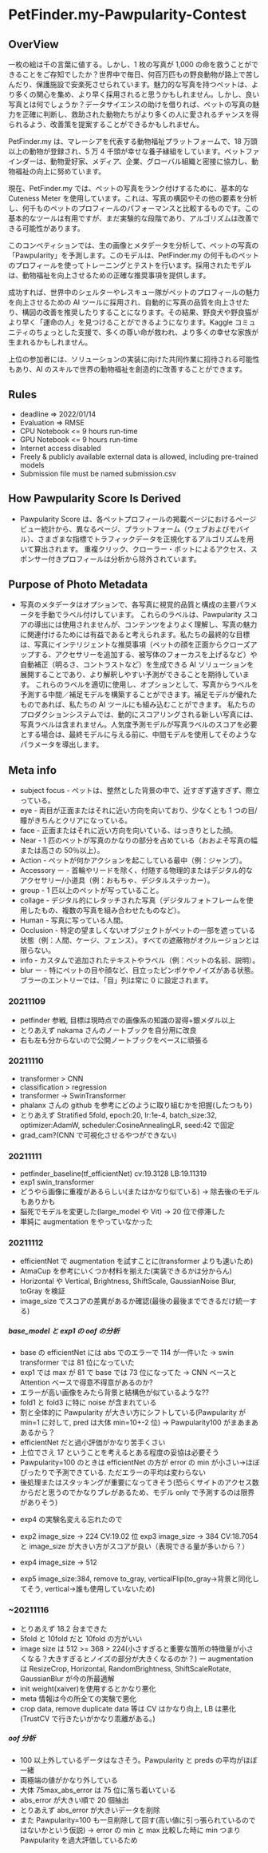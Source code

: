 # PetFinder.my-Pawpularity-Contest

## OverView

一枚の絵は千の言葉に値する。しかし、1 枚の写真が 1,000 の命を救うことができることをご存知でしたか？世界中で毎日、何百万匹もの野良動物が路上で苦しんだり、保護施設で安楽死させられています。魅力的な写真を持つペットは、より多くの関心を集め、より早く採用されると思うかもしれません。しかし、良い写真とは何でしょうか？データサイエンスの助けを借りれば、ペットの写真の魅力を正確に判断し、救助された動物たちがより多くの人に愛されるチャンスを得られるよう、改善策を提案することができるかもしれません。

PetFinder.my は、マレーシアを代表する動物福祉プラットフォームで、18 万頭以上の動物が登録され、5 万 4 千頭が幸せな養子縁組をしています。ペットファインダーは、動物愛好家、メディア、企業、グローバル組織と密接に協力し、動物福祉の向上に努めています。

現在、PetFinder.my では、ペットの写真をランク付けするために、基本的な Cuteness Meter を使用しています。これは、写真の構図やその他の要素を分析し、何千ものペットのプロフィールのパフォーマンスと比較するものです。この基本的なツールは有用ですが、まだ実験的な段階であり、アルゴリズムは改善できる可能性があります。

このコンペティションでは、生の画像とメタデータを分析して、ペットの写真の「Pawpularity」を予測します。このモデルは、PetFinder.my の何千ものペットのプロフィールを使ってトレーニングとテストを行います。採用されたモデルは、動物福祉を向上させるための正確な推奨事項を提供します。

成功すれば、世界中のシェルターやレスキュー隊がペットのプロフィールの魅力を向上させるための AI ツールに採用され、自動的に写真の品質を向上させたり、構図の改善を推奨したりすることになります。その結果、野良犬や野良猫がより早く「運命の人」を見つけることができるようになります。Kaggle コミュニティのちょっとした支援で、多くの尊い命が救われ、より多くの幸せな家族が生まれるかもしれません。

上位の参加者には、ソリューションの実装に向けた共同作業に招待される可能性もあり、AI のスキルで世界の動物福祉を創造的に改善することができます。

## Rules

- deadline => 2022/01/14
- Evaluation => RMSE
- CPU Notebook <= 9 hours run-time
- GPU Notebook <= 9 hours run-time
- Internet access disabled
- Freely & publicly available external data is allowed, including pre-trained models
- Submission file must be named submission.csv

## How Pawpularity Score Is Derived

- Pawpularity Score は、各ペットプロフィールの掲載ページにおけるページビュー統計から、異なるページ、プラットフォーム（ウェブおよびモバイル）、さまざまな指標でトラフィックデータを正規化するアルゴリズムを用いて算出されます。
  重複クリック、クローラー・ボットによるアクセス、スポンサー付きプロフィールは分析から除外されています。

## Purpose of Photo Metadata

- 写真のメタデータはオプションで、各写真に視覚的品質と構成の主要パラメータを手動でラベル付けしています。
  これらのラベルは、Pawpularity スコアの導出には使用されませんが、コンテンツをよりよく理解し、写真の魅力に関連付けるためには有益であると考えられます。私たちの最終的な目標は、写真にインテリジェントな推奨事項（ペットの顔を正面からクローズアップする、アクセサリーを追加する、被写体のフォーカスを上げるなど）や自動補正（明るさ、コントラストなど）を生成できる AI ソリューションを展開することであり、より解釈しやすい予測ができることを期待しています。
  これらのラベルを適切に使用し、オプションとして、写真からラベルを予測する中間／補足モデルを構築することができます。補足モデルが優れたものであれば、私たちの AI ツールにも組み込むことができます。
  私たちのプロダクションシステムでは、動的にスコアリングされる新しい写真には、写真ラベルは含まれません。人気度予測モデルが写真ラベルのスコアを必要とする場合は、最終モデルに与える前に、中間モデルを使用してそのようなパラメータを導出します。

## Meta info

- subject focus - ペットは、整然とした背景の中で、近すぎず遠すぎず、際立っている。
- eye - 両目が正面またはそれに近い方向を向いており、少なくとも 1 つの目/瞳がきちんとクリアになっている。
- face - 正面またはそれに近い方向を向いている、はっきりとした顔。
- Near - 1 匹のペットが写真のかなりの部分を占めている（おおよそ写真の幅または高さの 50％以上）。
- Action - ペットが何かアクションを起こしている最中（例：ジャンプ）。
- Accessory ー - 首輪やリードを除く、付随する物理的またはデジタル的なアクセサリー/小道具（例：おもちゃ、デジタルステッカー）。
- group - 1 匹以上のペットが写っていること。
- collage - デジタル的にレタッチされた写真（デジタルフォトフレームを使用したもの、複数の写真を組み合わせたものなど）。
- Human - 写真に写っている人間。
- Occlusion - 特定の望ましくないオブジェクトがペットの一部を遮っている状態（例：人間、ケージ、フェンス）。すべての遮蔽物がオクルージョンとは限らない。
- info - カスタムで追加されたテキストやラベル（例：ペットの名前、説明）。
- blur ー - 特にペットの目や顔など、目立ったピンボケやノイズがある状態。ブラーのエントリーでは、「目」列は常に 0 に設定されます。

### 20211109

- petfinder 参戦, 目標は現時点での画像系の知識の習得+銀メダル以上
- とりあえず nakama さんのノートブックを自分用に改良
- 右も左も分からないので公開ノートブックをベースに頑張る

### 20211110

- transformer > CNN
- classification > regression
- transformer -> SwinTransformer
- phalanx さんの github を参考にどのように取り組むかを把握(したつもり)
- とりあえず Stratified 5fold, epoch:20, lr:1e-4, batch_size:32, optimizer:AdamW, scheduler:CosineAnnealingLR, seed:42 で固定
- grad_cam?(CNN で可視化させるやつができない)

### 20211111

- petfinder_baseline(tf_efficientNet) cv:19.3128 LB:19.11319
- exp1 swin_transformer
- どうやら画像に重複があるらしい(またはかなり似ている) -> 除去後のモデルもありかも
- 脳死でモデルを変更した(large_model や Vit) -> 20 位で停滞した
- 単純に augmentation をやっていなかった

### 20211112

- efficientNet で augmentation を試すことに(transformer よりも速いため)
- AtmaCup を参考にいくつか材料を揃えた(実装できるかは分からん)
- Horizontal や Vertical, Brightness, ShiftScale, GaussianNoise Blur, toGray を検証
- image_size でスコアの差異があるか確認(最後の最後までできるだけ統一する)

##### base_model と exp1 の oof の分析

- base の efficientNet には abs でのエラーで 114 が一件いた -> swin transformer では 81 位になっていた
- exp1 では max が 81 で base では 73 位になってた -> CNN ベースと Attention ベースで得意不得意があるのか?
- エラーが高い画像をみたら背景と結構色が似ているような??
- fold1 と fold3 に特に noise が含まれている
- 割と全体的に Pawpularity が大きい方にシフトしている(Pawpularity が min=1 に対して, pred は大体 min=10+-2 位) -> Pawpularity100 がまあまああるから？
- efficientNet だと過小評価がかなり苦手くさい
- 上位でさえ 17 ということを考えるとある程度の妥協は必要そう
- Pawpularity=100 のときは efficientNet の方が error の min が小さい->ほぼぴったりで予測できている. ただエラーの平均は変わらない
- 後処理またはスタッキングが重要になってきそう(恐らくサイトのアクセス数からだと思うのでかなりブレがあるため、モデル only で予測するのは限界がありそう)
<!-- - exp2 の cv:21 とかなりデカくなってしまった -> 原因最初の fold が CV:31 で abs >= 80 が 40 件もあった
- ほとんどが Pawpularity が 100 近いもの -->
- exp4 の実験名変える忘れたので

- exp2 image_size -> 224 CV:19.02 位 exp3 image_size -> 384 CV:18.7054 と image_size が大きい方がスコアが良い（表現できる量が多いから？）
- exp4 image_size -> 512
- exp5 image_size:384, remove to_gray, verticalFlip(to_gray->背景と同化してそう, vertical->誰も使用していないため)

### ~20211116

- とりあえず 18.2 台まできた
- 5fold と 10fold だと 10fold の方がいい
- image size は 512 >= 368 > 224(小さすぎると重要な箇所の特徴量が小さくなる？大きすぎるとノイズの部分が大きくなるのか？)
  ー augmentation は ResizeCrop, Horizontal, RandomBrightness, ShiftScaleRotate, GaussianBlur が今の所最適解
- init weight(xaiver)を使用するとかなり悪化
- meta 情報は今の所全ての実験で悪化
- crop data, remove duplicate data 等は CV はかなり向上, LB は悪化(TrustCV で行きたいがかなり乖離がある。)

##### oof 分析

- 100 以上外しているデータはなさそう。Pawpularity と preds の平均がほぼ一緒
- 両極端の値がかなり外している
- 大体 75max_abs_error は 75 位に落ち着いている
- abs_error が大きい順で 20 個抽出
- とりあえず abs_error が大きいデータを削除
- また Pawpularity=100 も一旦削除して回す(高い値に引っ張られているのではないかという仮説) -> error の min と max 比較した時に min つまり Pawpularity を過大評価しているため
